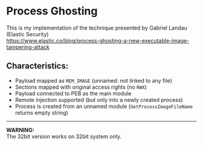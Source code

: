 Process Ghosting
==========
This is my implementation of the technique presented by Gabriel Landau (Elastic Security)<br/>
https://www.elastic.co/blog/process-ghosting-a-new-executable-image-tampering-attack

Characteristics:
-

+ Payload mapped as `MEM_IMAGE` (unnamed: not linked to any file)
+ Sections mapped with original access rights (no `RWX`)
+ Payload connected to PEB as the main module
+ Remote injection supported (but only into a newly created process)
+ Process is created from an unnamed module (`GetProcessImageFileName` returns empty string)

<hr/>
<b>WARNING:</b> <br/>
The 32bit version works on 32bit system only. 
